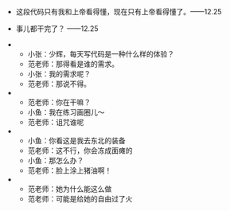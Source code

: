 - 这段代码只有我和上帝看得懂，现在只有上帝看得懂了。——12.25
- 事儿都干完了？ ——12.25
- 
  - 小张：少辉，每天写代码是一种什么样的体验？
  - 范老师：那得看是谁的需求。
  - 小张：我的需求呢？
  - 范老师：那说不得。


- 
  - 范老师：你在干嘛？
  - 小鱼：我在练习画圈儿～
  - 范老师：诅咒谁呢

-
  - 小鱼：你看这是我去东北的装备
  - 范老师：这不行，你会冻成面瘫的
  - 小鱼：那怎么办？
  - 范老师：脸上涂上猪油啊！
  
- 
  - 范老师：她为什么能这么做
  - 范老师：可能是给她的自由过了火

